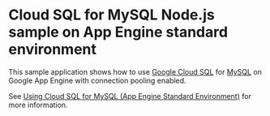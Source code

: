 # Cloud SQL for MySQL Node.js sample on App Engine standard environment

This sample application shows how to use [Google Cloud SQL][sql] for [MySQL][mysql]
on Google App Engine with connection pooling enabled.

See [Using Cloud SQL for MySQL (App Engine Standard Environment)][std-tutorial] for more information.

[sql]: https://cloud.google.com/sql/
[mysql]: https://www.mysql.com/downloads/
[appengine-std]: https://cloud.google.com/appengine/docs/standard/nodejs
[std-tutorial]: https://cloud.google.com/appengine/docs/standard/nodejs/using-cloud-sql
